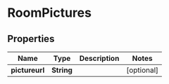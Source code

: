 
# RoomPictures

## Properties
Name | Type | Description | Notes
------------ | ------------- | ------------- | -------------
**pictureurl** | **String** |  |  [optional]



